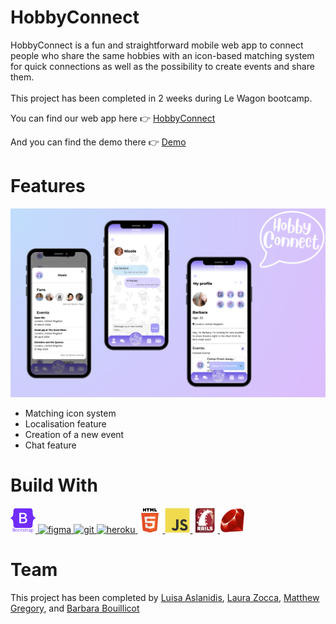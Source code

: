 # HobbyConnect

HobbyConnect is a fun and straightforward mobile web app to connect people who share the same hobbies with an icon-based matching system for quick connections as well as the possibility to create events and share them.<br><br>
This project has been completed in 2 weeks during Le Wagon bootcamp.

You can find our web app here 👉 [HobbyConnect](https://www.hobbyconnect.lol/)

And you can find the demo there 👉 [Demo](https://www.youtube.com/watch?v=6XzfZSLZIY4&feature=youtu.be)

# Features

<img src="github-repo.png" alt="" />

- Matching icon system
- Localisation feature
- Creation of a new event
- Chat feature

# Build With

<p align="left"> <a href="https://getbootstrap.com" target="_blank" rel="noreferrer"> <img src="https://raw.githubusercontent.com/devicons/devicon/master/icons/bootstrap/bootstrap-plain-wordmark.svg" alt="bootstrap" width="40" height="40"/> </a>  <a href="https://www.figma.com/" target="_blank" rel="noreferrer"> <img src="https://www.vectorlogo.zone/logos/figma/figma-icon.svg" alt="figma" width="40" height="40"/> </a> <a href="https://git-scm.com/" target="_blank" rel="noreferrer"> <img src="https://www.vectorlogo.zone/logos/git-scm/git-scm-icon.svg" alt="git" width="40" height="40"/> </a> <a href="https://heroku.com" target="_blank" rel="noreferrer"> <img src="https://www.vectorlogo.zone/logos/heroku/heroku-icon.svg" alt="heroku" width="40" height="40"/> </a> <a href="https://www.w3.org/html/" target="_blank" rel="noreferrer"> <img src="https://raw.githubusercontent.com/devicons/devicon/master/icons/html5/html5-original-wordmark.svg" alt="html5" width="40" height="40"/> </a> <a href="https://developer.mozilla.org/en-US/docs/Web/JavaScript" target="_blank" rel="noreferrer"> <img src="https://raw.githubusercontent.com/devicons/devicon/master/icons/javascript/javascript-original.svg" alt="javascript" width="40" height="40"/> </a> <a href="https://rubyonrails.org" target="_blank" rel="noreferrer"> <img src="https://raw.githubusercontent.com/devicons/devicon/master/icons/rails/rails-original-wordmark.svg" alt="rails" width="40" height="40"/> </a> <a href="https://www.ruby-lang.org/en/" target="_blank" rel="noreferrer"> <img src="https://raw.githubusercontent.com/devicons/devicon/master/icons/ruby/ruby-original.svg" alt="ruby" width="40" height="40"/> </a> </a> </p>

# Team

This project has been completed by [Luisa Aslanidis](https://github.com/luepistaxis), [Laura Zocca](https://github.com/laurazocca), [Matthew Gregory](https://github.com/matthewegregory), and [Barbara Bouillicot](https://github.com/barbara-bouillicot)

